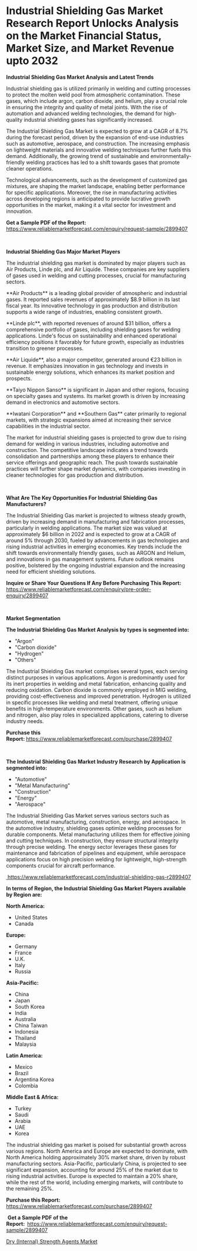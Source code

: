 <p><h1>Industrial Shielding Gas Market Research Report Unlocks Analysis on the Market Financial Status, Market Size, and Market Revenue upto 2032</h1></p><p><strong>Industrial Shielding Gas Market Analysis and Latest Trends</strong></p>
<p><p>Industrial shielding gas is utilized primarily in welding and cutting processes to protect the molten weld pool from atmospheric contamination. These gases, which include argon, carbon dioxide, and helium, play a crucial role in ensuring the integrity and quality of metal joints. With the rise of automation and advanced welding technologies, the demand for high-quality industrial shielding gases has significantly increased.</p><p>The Industrial Shielding Gas Market is expected to grow at a CAGR of 8.7% during the forecast period, driven by the expansion of end-use industries such as automotive, aerospace, and construction. The increasing emphasis on lightweight materials and innovative welding techniques further fuels this demand. Additionally, the growing trend of sustainable and environmentally-friendly welding practices has led to a shift towards gases that promote cleaner operations.</p><p>Technological advancements, such as the development of customized gas mixtures, are shaping the market landscape, enabling better performance for specific applications. Moreover, the rise in manufacturing activities across developing regions is anticipated to provide lucrative growth opportunities in the market, making it a vital sector for investment and innovation.</p></p>
<p><strong>Get a Sample PDF of the Report:&nbsp;</strong> <a href="https://www.reliablemarketforecast.com/enquiry/request-sample/2899407?utm_campaign=3458&utm_medium=2&utm_source=Github&utm_content=ia&utm_term=15032025&utm_id=industrial-shielding-gas">https://www.reliablemarketforecast.com/enquiry/request-sample/2899407</a></p>
<p>&nbsp;</p>
<p><strong>Industrial Shielding Gas Major Market Players</strong></p>
<p><p>The industrial shielding gas market is dominated by major players such as Air Products, Linde plc, and Air Liquide. These companies are key suppliers of gases used in welding and cutting processes, crucial for manufacturing sectors.</p><p>**Air Products** is a leading global provider of atmospheric and industrial gases. It reported sales revenues of approximately $8.9 billion in its last fiscal year. Its innovative technology in gas production and distribution supports a wide range of industries, enabling consistent growth.</p><p>**Linde plc**, with reported revenues of around $31 billion, offers a comprehensive portfolio of gases, including shielding gases for welding applications. Linde's focus on sustainability and enhanced operational efficiency positions it favorably for future growth, especially as industries transition to greener processes.</p><p>**Air Liquide**, also a major competitor, generated around €23 billion in revenue. It emphasizes innovation in gas technology and invests in sustainable energy solutions, which enhances its market position and prospects.</p><p>**Taiyo Nippon Sanso** is significant in Japan and other regions, focusing on specialty gases and systems. Its market growth is driven by increasing demand in electronics and automotive sectors.</p><p>**Iwatani Corporation** and **Southern Gas** cater primarily to regional markets, with strategic expansions aimed at increasing their service capabilities in the industrial sector.</p><p>The market for industrial shielding gases is projected to grow due to rising demand for welding in various industries, including automotive and construction. The competitive landscape indicates a trend towards consolidation and partnerships among these players to enhance their service offerings and geographic reach. The push towards sustainable practices will further shape market dynamics, with companies investing in cleaner technologies for gas production and distribution.</p></p>
<p>&nbsp;</p>
<p><strong>What Are The Key Opportunities For Industrial Shielding Gas Manufacturers?</strong></p>
<p><p>The Industrial Shielding Gas market is projected to witness steady growth, driven by increasing demand in manufacturing and fabrication processes, particularly in welding applications. The market size was valued at approximately $6 billion in 2022 and is expected to grow at a CAGR of around 5% through 2030, fueled by advancements in gas technologies and rising industrial activities in emerging economies. Key trends include the shift towards environmentally friendly gases, such as ARGON and Helium, and innovations in gas management systems. Future outlook remains positive, bolstered by the ongoing industrial expansion and the increasing need for efficient shielding solutions.</p></p>
<p><strong>Inquire or Share Your Questions If Any Before Purchasing This Report:</strong> <a href="https://www.reliablemarketforecast.com/enquiry/pre-order-enquiry/2899407?utm_campaign=3458&utm_medium=2&utm_source=Github&utm_content=ia&utm_term=15032025&utm_id=industrial-shielding-gas">https://www.reliablemarketforecast.com/enquiry/pre-order-enquiry/2899407</a></p>
<p>&nbsp;</p>
<p><strong>Market Segmentation</strong></p>
<p><strong>The Industrial Shielding Gas Market Analysis by types is segmented into:</strong></p>
<p><ul><li>"Argon"</li><li>"Carbon dioxide"</li><li>"Hydrogen"</li><li>"Others"</li></ul></p>
<p><p>The Industrial Shielding Gas market comprises several types, each serving distinct purposes in various applications. Argon is predominantly used for its inert properties in welding and metal fabrication, enhancing quality and reducing oxidation. Carbon dioxide is commonly employed in MIG welding, providing cost-effectiveness and improved penetration. Hydrogen is utilized in specific processes like welding and metal treatment, offering unique benefits in high-temperature environments. Other gases, such as helium and nitrogen, also play roles in specialized applications, catering to diverse industry needs.</p></p>
<p><strong>Purchase this Report:&nbsp;</strong><a href="https://www.reliablemarketforecast.com/purchase/2899407?utm_campaign=3458&utm_medium=2&utm_source=Github&utm_content=ia&utm_term=15032025&utm_id=industrial-shielding-gas">https://www.reliablemarketforecast.com/purchase/2899407</a></p>
<p>&nbsp;</p>
<p><strong>The Industrial Shielding Gas Market Industry Research by Application is segmented into:</strong></p>
<p><ul><li>"Automotive"</li><li>"Metal Manufacturing"</li><li>"Construction"</li><li>"Energy"</li><li>"Aerospace"</li></ul></p>
<p><p>The Industrial Shielding Gas Market serves various sectors such as automotive, metal manufacturing, construction, energy, and aerospace. In the automotive industry, shielding gases optimize welding processes for durable components. Metal manufacturing utilizes them for effective joining and cutting techniques. In construction, they ensure structural integrity through precise welding. The energy sector leverages these gases for maintenance and fabrication of pipelines and equipment, while aerospace applications focus on high precision welding for lightweight, high-strength components crucial for aircraft performance.</p></p>
<p><a href="https://www.reliablemarketforecast.com/industrial-shielding-gas-r2899407?utm_campaign=3458&utm_medium=2&utm_source=Github&utm_content=ia&utm_term=15032025&utm_id=industrial-shielding-gas">&nbsp;https://www.reliablemarketforecast.com/industrial-shielding-gas-r2899407</a></p>
<p><strong>In terms of Region, the Industrial Shielding Gas Market Players available by Region are:</strong></p>
<p>
    <p> <strong> North America: </strong>
        <ul>
            <li>United States</li>
            <li>Canada</li>
        </ul>
        </p> 
    <p> <strong> Europe: </strong>
        <ul>
            <li>Germany</li>
            <li>France</li>
            <li>U.K.</li>
            <li>Italy</li>
            <li>Russia</li>
        </ul>
        </p> 
    <p> <strong> Asia-Pacific: </strong>
        <ul>
            <li>China</li>
            <li>Japan</li>
            <li>South Korea</li>
            <li>India</li>
            <li>Australia</li>
            <li>China Taiwan</li>
            <li>Indonesia</li>
            <li>Thailand</li>
            <li>Malaysia</li>
        </ul>
        </p> 
    <p> <strong> Latin America: </strong>
        <ul>
            <li>Mexico</li>
            <li>Brazil</li>
            <li>Argentina Korea</li>
            <li>Colombia</li>
        </ul>
        </p> 
    <p> <strong> Middle East & Africa: </strong>
        <ul>
            <li>Turkey</li>
            <li>Saudi</li>
            <li>Arabia</li>
            <li>UAE</li>
            <li>Korea</li>
        </ul>
    </p>
    </p>
<p><p>The industrial shielding gas market is poised for substantial growth across various regions. North America and Europe are expected to dominate, with North America holding approximately 30% market share, driven by robust manufacturing sectors. Asia-Pacific, particularly China, is projected to see significant expansion, accounting for around 25% of the market due to rising industrial activities. Europe is expected to maintain a 20% share, while the rest of the world, including emerging markets, will contribute to the remaining 25%.</p></p>
<p><strong>Purchase this Report: </strong><a href="https://www.reliablemarketforecast.com/purchase/2899407?utm_campaign=3458&utm_medium=2&utm_source=Github&utm_content=ia&utm_term=15032025&utm_id=industrial-shielding-gas">https://www.reliablemarketforecast.com/purchase/2899407</a></p>
<p>&nbsp;<strong>Get a Sample PDF of the Report:&nbsp;&nbsp;</strong><a href="https://www.reliablemarketforecast.com/enquiry/request-sample/2899407?utm_campaign=3458&utm_medium=2&utm_source=Github&utm_content=ia&utm_term=15032025&utm_id=industrial-shielding-gas">https://www.reliablemarketforecast.com/enquiry/request-sample/2899407</a></p>
<p><strong></strong></p>
<p><p><a href="https://github.com/porstheftyux/Market-Research-Report-List-1/blob/main/dry-internal-strength-agents-market.md?utm_campaign=3458&utm_medium=2&utm_source=Github&utm_content=ia&utm_term=15032025&utm_id=industrial-shielding-gas">Dry (Internal) Strength Agents Market</a></p></p>